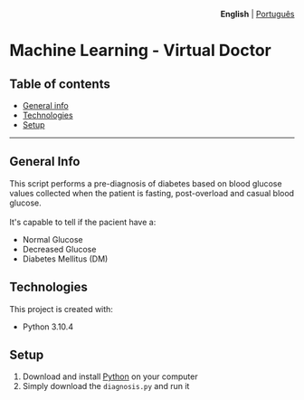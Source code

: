 <p align="right"><strong>English</strong> | <a href="INSERIR LINK .MD PT-BR">Português</a></p>

# Machine Learning - Virtual Doctor #

## Table of contents
* [General info](#general-info)
* [Technologies](#tecnologies)
* [Setup](#setup)

- - - -

## General Info
This script performs a pre-diagnosis of diabetes based on blood glucose values collected when the patient is fasting, post-overload and casual blood glucose.\
\
It's capable to tell if the pacient have a:
* Normal Glucose
* Decreased Glucose
* Diabetes Mellitus (DM)

## Technologies
This project is created with:
* Python 3.10.4

## Setup
1. Download and install [Python](https://www.python.org/downloads/) on your computer
2. Simply download the `diagnosis.py` and run it
